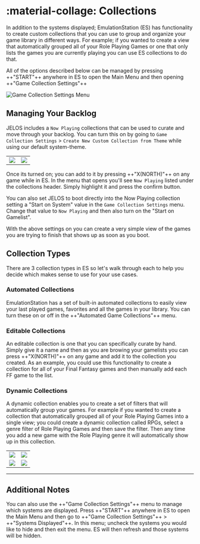 # :material-collage: Collections

In addition to the systems displayed; EmulationStation (ES) has functionality to create custom collections that you can use to group and organize your game library in different ways.  For example; if you wanted to create a view that automatically grouped all of your Role Playing Games or one that only lists the games you are currently playing you can use ES collections to do that. 

All of the options described below can be managed by pressing ++"START"++ anywhere in ES to open the Main Menu and then opening ++"Game Collection Settings"++

![Game Collection Settings Menu](../../_inc/images/collections-main-menu.png)

## Managing Your Backlog

JELOS includes a `Now Playing` collections that can be used to curate and move through your backlog.  You can turn this on by going to `Game Collection Settings` > `Create New Custom Collection from Theme` while using our default system-theme.

<table>
    <tr>
        <td><img src="../../_inc/images/collections-from-theme-1.png"></td>
        <td><img src="../../_inc/images/collections-from-theme-2.png"></td>
    </tr>
</table>

Once its turned on; you can add to it by pressing ++"X(NORTH)"++ on any game while in ES.  In the menu that opens you'll see `Now Playing` listed under the collections header.  Simply highlight it and press the confirm button.  

You can also set JELOS to boot directly into the Now Playing collection setting a "Start on System" value in the `Game Collection Settings` menu.  Change that value to `Now Playing` and then also turn on the "Start on Gamelist".

With the above settings on you can create a very simple view of the games you are trying to finish that shows up as soon as you boot.

## Collection Types

There are 3 collection types in ES so let's walk through each to help you decide which makes sense to use for your use cases.

### Automated Collections

EmulationStation has a set of built-in automated collections to easily view your last played games, favorites and all the games in your library.  You can turn these on or off in the ++"Automated Game Collections"++ menu.

### Editable Collections

An editable collection is one that you can specifically curate by hand.  Simply give it a name and then as you are browing your gamelists you can press ++"X(NORTH)"++ on any game and add it to the collection you created.  As an example, you could use this functionality to create a collection for all of your Final Fantasy games and then manually add each FF game to the list.

### Dynamic Collections

A dynamic collection enables you to create a set of filters that will automatically group your games.  For example if you wanted to create a collection that automatically grouped all of your Role Playing Games into a single view; you could create a dynamic collection called RPGs, select a genre filter of Role Playing Games and then save the filter.  Then any time you add a new game with the Role Playing genre it will automatically show up in this collection.

<table>
    <tr>
        <td><img src="../../_inc/images/collections-dynamic-1.png"></td>
        <td><img src="../../_inc/images/collections-dynamic-2.png"></td>
    </tr>
    <tr>
        <td><img src="../../_inc/images/collections-dynamic-3.png"></td>
        <td><img src="../../_inc/images/collections-dynamic-4.png"></td>
    </tr>
</table>

---

## Additional Notes

You can also use the ++"Game Collection Settings"++ menu to manage which systems are displayed. Press ++"START"++ anywhere in ES to open the Main Menu and then go to ++"Game Collection Settings"++ > ++"Systems Displayed"++.  In this menu; uncheck the systems you would like to hide and then exit the menu.  ES will then refresh and those systems will be hidden.